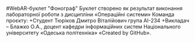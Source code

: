 #WebAR-буклет "Фонограф" Буклет створено як результат виконання лабораторної роботи з дисципліни «Операційні системи» Команда проєкту: +Студент Тюріков Дмитро Віталійович група АІ-234 +Викладач – Блажко О.А., доцент кафедри інформаційних систем Національного університету «Одеська політехніка» «Created by GitHub».


